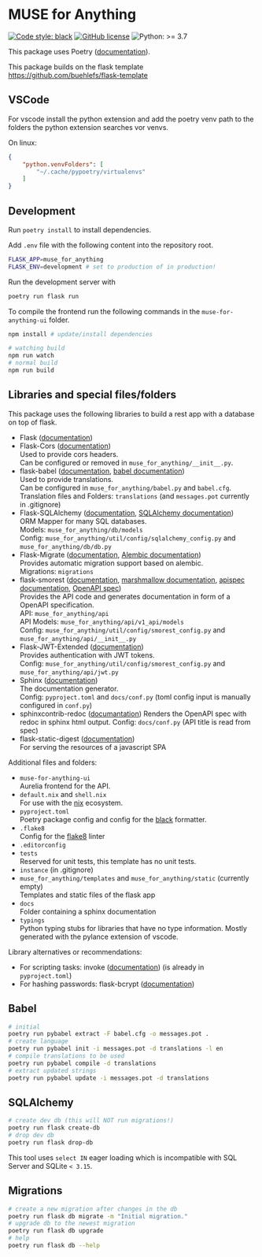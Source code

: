 # MUSE for Anything

[![Code style: black](https://img.shields.io/badge/code%20style-black-000000.svg)](https://github.com/psf/black)
[![GitHub license](https://img.shields.io/github/license/Muster-Suchen-und-Erkennen/muse-for-anything)](https://github.com/Muster-Suchen-und-Erkennen/muse-for-anything/blob/main/LICENSE)
![Python: >= 3.7](https://img.shields.io/badge/python-^3.7-blue)
<!--![Requires.io](https://img.shields.io/requires/github/buehlefs/flask-template)-->

This package uses Poetry ([documentation](https://python-poetry.org/docs/)).

This package builds on the flask template https://github.com/buehlefs/flask-template

## VSCode

For vscode install the python extension and add the poetry venv path to the folders the python extension searches vor venvs.

On linux:

```json
{
    "python.venvFolders": [
        "~/.cache/pypoetry/virtualenvs"
    ]
}
```

## Development

Run `poetry install` to install dependencies.

Add `.env` file with the following content into the repository root.

```bash
FLASK_APP=muse_for_anything
FLASK_ENV=development # set to production of in production!
```

Run the development server with

```bash
poetry run flask run
```

To compile the frontend run the following commands in the `muse-for-anything-ui` folder.

```bash
npm install # update/install dependencies

# watching build
npm run watch
# normal build
npm run build
```

## Libraries and special files/folders

This package uses the following libraries to build a rest app with a database on top of flask.

 *  Flask ([documentation](https://flask.palletsprojects.com/en/1.1.x/))
 *  Flask-Cors ([documentation](https://flask-cors.readthedocs.io/en/latest/))\
    Used to provide cors headers.\
    Can be configured or removed in `muse_for_anything/__init__.py`.
 *  flask-babel ([documentation](https://flask-babel.tkte.ch), [babel documentation](http://babel.pocoo.org/en/latest/))\
    Used to provide translations.\
    Can be configured in `muse_for_anything/babel.py` and `babel.cfg`.\
    Translation files and Folders: `translations` (and `messages.pot` currently in .gitignore)
 *  Flask-SQLAlchemy ([documentation](https://flask-sqlalchemy.palletsprojects.com/en/2.x/), [SQLAlchemy documentation](https://docs.sqlalchemy.org/en/13/))\
    ORM Mapper for many SQL databases.\
    Models: `muse_for_anything/db/models`\
    Config: `muse_for_anything/util/config/sqlalchemy_config.py` and `muse_for_anything/db/db.py`
 *  Flask-Migrate ([documentation](https://flask-migrate.readthedocs.io/en/latest/), [Alembic documentation](https://alembic.sqlalchemy.org/en/latest/index.html))\
    Provides automatic migration support based on alembic.\
    Migrations: `migrations`
 *  flask-smorest ([documentation](https://flask-smorest.readthedocs.io/en/latest/), [marshmallow documentation](https://marshmallow.readthedocs.io/en/stable/), [apispec documentation](https://apispec.readthedocs.io/en/latest/), [OpenAPI spec](http://spec.openapis.org/oas/v3.0.2))\
    Provides the API code and generates documentation in form of a OpenAPI specification.\
    API: `muse_for_anything/api`\
    API Models: `muse_for_anything/api/v1_api/models`\
    Config: `muse_for_anything/util/config/smorest_config.py` and `muse_for_anything/api/__init__.py`
 *  Flask-JWT-Extended ([documentation](https://flask-jwt-extended.readthedocs.io/en/stable/))\
    Provides authentication with JWT tokens.\
    Config: `muse_for_anything/util/config/smorest_config.py` and `muse_for_anything/api/jwt.py`
 *  Sphinx ([documentation](https://www.sphinx-doc.org/en/master/index.html))\
    The documentation generator.\
    Config: `pyproject.toml` and `docs/conf.py` (toml config input is manually configured in `conf.py`)
 *  sphinxcontrib-redoc ([documantation](https://sphinxcontrib-redoc.readthedocs.io/en/stable/))
    Renders the OpenAPI spec with redoc in sphinx html output.
    Config: `docs/conf.py` (API title is read from spec)
 *  flask-static-digest ([documentation](https://github.com/nickjj/flask-static-digest))\
    For serving the resources of a javascript SPA

Additional files and folders:

 *  `muse-for-anything-ui`\
    Aurelia frontend for the API.
 *  `default.nix` and `shell.nix`\
    For use with the [nix](https://nixos.org) ecosystem.
 *  `pyproject.toml`\
    Poetry package config and config for the [black](https://github.com/psf/black) formatter.
 *  `.flake8`\
    Config for the [flake8](https://flake8.pycqa.org/en/latest/) linter
 *  `.editorconfig`
 *  `tests`\
    Reserved for unit tests, this template has no unit tests.
 *  `instance` (in .gitignore)
 *  `muse_for_anything/templates` and `muse_for_anything/static` (currently empty)\
    Templates and static files of the flask app
 *  `docs`\
    Folder containing a sphinx documentation
 *  `typings`\
    Python typing stubs for libraries that have no type information.
    Mostly generated with the pylance extension of vscode.


Library alternatives or recommendations:

 *  For scripting tasks: invoke ([documentation](http://www.pyinvoke.org)) (is already in `pyproject.toml`)
 *  For hashing passwords: flask-bcrypt ([documentation](https://flask-bcrypt.readthedocs.io/en/latest/))
 

## Babel

```bash
# initial
poetry run pybabel extract -F babel.cfg -o messages.pot .
# create language
poetry run pybabel init -i messages.pot -d translations -l en
# compile translations to be used
poetry run pybabel compile -d translations
# extract updated strings
poetry run pybabel update -i messages.pot -d translations
```

## SQLAlchemy

```bash
# create dev db (this will NOT run migrations!)
poetry run flask create-db
# drop dev db
poetry run flask drop-db
```

This tool uses `select IN` eager loading which is incompatible with SQL Server and SQLite `< 3.15`.

## Migrations

```bash
# create a new migration after changes in the db
poetry run flask db migrate -m "Initial migration."
# upgrade db to the newest migration
poetry run flask db upgrade
# help
poetry run flask db --help
```
